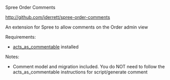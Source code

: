 Spree Order Comments

http://github.com/jderrett/spree-order-comments

An extension for Spree to allow comments on the Order admin view

Requirements:

* [acts\_as\_commentable](git://github.com/jackdempsey/acts_as_commentable.git) installed

Notes:

* Comment model and migration included.  You do NOT need to follow the acts\_as\_commentable instructions for script/generate comment